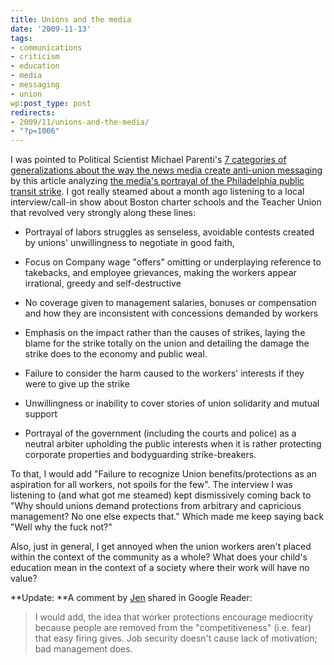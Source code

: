 ```yaml
---
title: Unions and the media
date: '2009-11-13'
tags:
- communications
- criticism
- education
- media
- messaging
- union
wp:post_type: post
redirects:
- 2009/11/unions-and-the-media/
- "?p=1006"
---
```


I was pointed to Political Scientist Michael Parenti's [7 categories of generalizations about the way the news media create anti-union messaging](http://books.google.com/books?id=6SaQ5IoscCcC&pg=PA10&lpg=PA10&dq=jaundiced+eyes+seven+generalizations+of+labor&source=bl&ots=ILlq_7h8ZT&sig=atHZTLuApdUAiEE4Gm1nxw3lrGw&hl=en&ei=uFb3Sri9FMml8Abd6ZjzCQ&sa=X&oi=book_result&ct=result&resnum=2&ved=0CA8Q6AEwAQ#v=onepage&q=&f=false) by this article analyzing [the media's portrayal of the Philadelphia public transit strike](http://phillylabor.org/wolf-scribes-clothing-septa-strike-and-subterfuge-philadelphias-media-monopoly). I got really steamed about a month ago listening to a local interview/call-in show about Boston charter schools and the Teacher Union that revolved very strongly along these lines:

>

>

- Portrayal of labors struggles as senseless, avoidable contests created by unions' unwillingness to negotiate in good faith,

>

- Focus on Company wage "offers" omitting or underplaying reference to takebacks, and employee grievances, making the workers appear irrational, greedy and self-destructive

>

- No coverage given to management salaries, bonuses or compensation and how they are inconsistent with concessions demanded by workers

>

- Emphasis on the impact rather than the causes of strikes, laying the blame for the strike totally on the union and detailing the damage the strike does to the economy and public weal.

>

- Failure to consider the harm caused to the workers' interests if they were to give up the strike

>

- Unwillingness or inability to cover stories of union solidarity and mutual support

>

- Portrayal of the government (including the courts and police) as a neutral arbiter upholding the public interests when it is rather protecting corporate properties and bodyguarding strike-breakers.

>

To that, I would add "Failure to recognize Union benefits/protections as an aspiration for all workers, not spoils for the few". The interview I was listening to (and what got me steamed) kept dismissively coming back to "Why should unions demand protections from arbitrary and capricious management? No one else expects that." Which made me keep saying back "Well why the fuck not?"

Also, just in general, I get annoyed when the union workers aren't placed within the context of the community as a whole? What does your child's education mean in the context of a society where their work will have no value?

**Update: **A comment by [Jen](http://jennyjeez.blogspot.com/) shared in Google Reader:

> I would add, the idea that worker protections encourage mediocrity because people are removed from the "competitiveness" (i.e. fear) that easy firing gives. Job security doesn't cause lack of motivation; bad management does.
